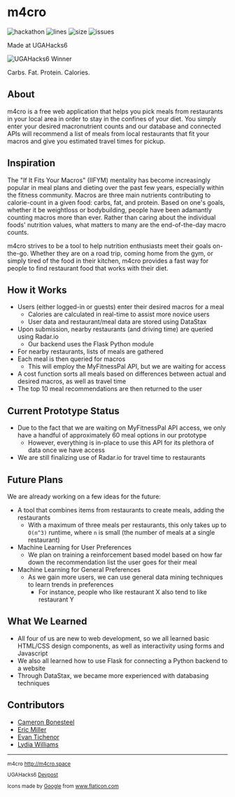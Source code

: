 # m4cro

![hackathon](https://img.shields.io/badge/hackathon-UGAHacks6-lightgrey)
![lines](https://img.shields.io/tokei/lines/github/cbonesteel/m4cro)
![size](https://img.shields.io/github/repo-size/cbonesteel/m4cro)
![issues](https://img.shields.io/github/issues-raw/cbonesteel/m4cro)

Made at UGAHacks6

![UGAHacks6 Winner](https://img.shields.io/badge/UGAHacks6%20Winner-Best%20Domain%20Name-brightgreen)

Carbs. Fat. Protein. Calories.

## About

m4cro is a free web application that helps you pick meals from restaurants
in your local area in order to stay in the confines of your diet. You simply
enter your desired macronutrient counts and our database and connected APIs
will recommend a list of meals from local restaurants that fit your macros
and give you estimated travel times for pickup.

## Inspiration

The "If It Fits Your Macros" (IIFYM) mentality has become increasingly popular in meal plans
and dieting over the past few years, especially within the fitness community. Macros are three main
nutrients contributing to calorie-count in a given food: carbs, fat, and protein. Based on one's goals,
whether it be weightloss or bodybuilding, people have been adamantly counting macros more than ever. Rather
than caring about the individual foods' nutrition values, what matters to many are the end-of-the-day macro counts.

m4cro strives to be a tool to help nutrition enthusiasts meet their goals on-the-go. Whether they are on a road
trip, coming home from the gym, or simply tired of the food in their kitchen, m4cro provides a fast way for people
to find restaurant food that works with their diet.

## How it Works

- Users (either logged-in or guests) enter their desired macros for a meal
  - Calories are calculated in real-time to assist more novice users
  - User data and restaurant/meal data are stored using DataStax
- Upon submission, nearby restaurants (and driving time) are queried using Radar.io
  - Our backend uses the Flask Python module
- For nearby restaurants, lists of meals are gathered
- Each meal is then queried for macros
  - This will employ the MyFitnessPal API, but we are waiting for access
- A cost function sorts all meals based on differences between actual and desired macros, as well as travel time
- The top 10 meal recommendations are then returned to the user

## Current Prototype Status

* Due to the fact that we are waiting on MyFitnessPal API access, we only have a handful of approximately 60 meal options in our prototype
  * However, everything is in-place to use this API for its plethora of data once we have access
* We are still finalizing use of Radar.io for travel time to restaurants

## Future Plans

We are already working on a few ideas for the future:

- A tool that combines items from restaurants to create meals, adding the restaurants
  - With a maximum of three meals per restaurants, this only takes up to `O(n^3)` runtime, where `n` is small (the number of meals at a single restaurant)
- Machine Learning for User Preferences
  - We plan on training a reinforcement based model based on how far down the recommendation list the user goes for their meal
- Machine Learning for General Preferences
  - As we gain more users, we can use general data mining techniques to learn trends in preferences
    - For instance, people who like restaurant X also tend to like restaurant Y

## What We Learned

- All four of us are new to web development, so we all learned basic HTML/CSS design components, as well as interactivity using forms and Javascript
- We also all learned how to use Flask for connecting a Python backend to a website
- Through DataStax, we became more experienced with databasing techniques

## Contributors

* [Cameron Bonesteel](https://www.linkedin.com/in/cbonesteel/)
* [Eric Miller](https://www.linkedin.com/in/eric-n-miller/)
* [Evan Tichenor](https://www.linkedin.com/in/evan-tichenor/)
* [Lydia Williams](https://www.linkedin.com/in/lydnicwil/)

<hr/>

<small>
<p>
m4cro <a href="http://m4cro.space">http://m4cro.space</a>

UGAHacks6 <a href="https://devpost.com/software/m4cro">Devpost</a>

Icons made by <a href="https://www.flaticon.com/authors/google" title="Google">Google</a> from <a href="https://www.flaticon.com/" title="Flaticon">www.flaticon.com</a>
</p>
</small>